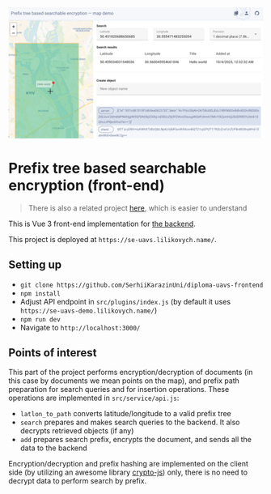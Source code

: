 ![screenshot](https://github.com/SerhiiKarazinUni/diploma-uavs-frontend/blob/main/screenshot.png?raw=true)

# Prefix tree based searchable encryption (front-end)

> There is also a related project [here](https://github.com/SerhiiKarazinUni/diploma-phones-frontend), which is easier to understand

This is Vue 3 front-end implementation for [the backend](https://github.com/SerhiiKarazinUni/diploma-uavs-backend).

This project is deployed at `https://se-uavs.lilikovych.name/`.

## Setting up

* `git clone https://github.com/SerhiiKarazinUni/diploma-uavs-frontend`
* `npm install`
* Adjust API endpoint in `src/plugins/index.js` (by default it uses `https://se-uavs-demo.lilikovych.name/`)
* `npm run dev`
* Navigate to `http://localhost:3000/`

## Points of interest

This part of the project performs encryption/decryption of documents (in this case by documents we mean points on the map), and prefix path preparation for search queries and for insertion operations. These operations are implemented in `src/service/api.js`:

* `latlon_to_path` converts latitude/longitude to a valid prefix tree
* `search` prepares and makes search queries to the backend. It also decrypts retrieved objects (if any)
* `add` prepares search prefix, encrypts the document, and sends all the data to the backend

Encryption/decryption and prefix hashing are implemented on the client side (by utilizing an awesome library [crypto-js](https://github.com/brix/crypto-js)) only, there is no need to decrypt data to perform search by prefix.

